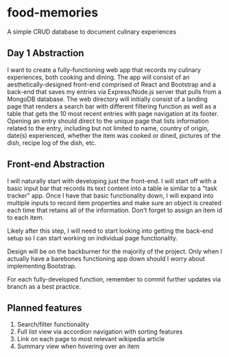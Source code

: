 # food-memories

A simple CRUD database to document culinary experiences

## Day 1 Abstraction

I want to create a fully-functioning web app that records my culinary experiences, both cooking and dining. The app will consist of an aesthetically-designed front-end comprised of React and Bootstrap and a back-end that saves my entries via Express/Node.js server that pulls from a MongoDB database. The web directory will initially consist of a landing page that renders a search bar with different filtering function as well as a table that gets the 10 most recent entries with page navigation at its footer. Opening an entry should direct to the unique page that lists information related to the entry, including but not limited to name, country of origin, date(s) experienced, whether the item was cooked or dined, pictures of the dish, recipe log of the dish, etc.

## Front-end Abstraction

I will naturally start with developing just the front-end. I will start off with a basic input bar that records its text content into a table ie similar to a "task tracker" app. Once I have that basic functionality down, I will expand into multiple inputs to record item properties and make sure an object is created each time that retains all of the information. Don't forget to assign an item id to each item.

Likely after this step, I will need to start looking into getting the back-end setup so I can start working on individual page functionality.

Design will be on the backburner for the majority of the project. Only when I actually have a barebones functioning app down should I worry about implementing Bootstrap.

For each fully-developed function, remember to commit further updates via branch as a best practice.

## Planned features

1. Search/filter functionality
2. Full list view via accordion navigation with sorting features
3. Link on each page to most relevant wikipedia article
4. Summary view when hovering over an item
